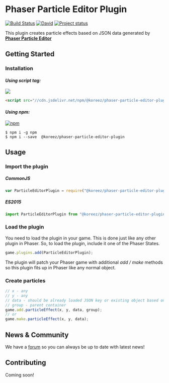 # Phaser Particle Editor Plugin

[![Build Status](https://travis-ci.org/koreezgames/phaser-particle-editor-plugin.svg?branch=master)](https://travis-ci.org/koreezgames/phaser-particle-editor-plugin) [![David](https://david-dm.org/koreezgames/phaser-particle-editor-plugin.svg)]() [![Project status](https://img.shields.io/badge/status-active-brightgreen.svg)](#status)

This plugin creates particle effects based on JSON data generated by **[Phaser Particle Editor](https://phaser-particle-editor.firebaseapp.com/)**

## Getting Started

### Installation

#### **_Using script tag:_**

[![](https://data.jsdelivr.com/v1/package/npm/@koreez/phaser-particle-editor-plugin/badge?style=rounded)](https://www.jsdelivr.com/package/npm/@koreez/phaser-particle-editor-plugin/dist/plugin.min.js)

```html
<script src="//cdn.jsdelivr.net/npm/@koreez/phaser-particle-editor-plugin/dist/plugin.min.js"></script>
```

#### **_Using npm:_**

[![npm](https://img.shields.io/npm/dt/@koreez/phaser-particle-editor-plugin.svg)](https://www.npmjs.com/package/@koreez/phaser-particle-editor-plugin)

```shell
$ npm i -g npm
$ npm i --save  @koreez/phaser-particle-editor-plugin
```

## Usage

### Import the plugin

##### **_CommonJS_**

```javascript
var ParticleEditorPlugin = require("@koreez/phaser-particle-editor-plugin");
```

##### **_ES2015_**

```javascript
import ParticleEditorPlugin from "@koreez/phaser-particle-editor-plugin";
```

### Load the plugin

You need to load the plugin in your game. This is done just like any other plugin in Phaser.
So, to load the plugin, include it one of the Phaser States.

```javascript
game.plugins.add(ParticleEditorPlugin);
```

The plugin will patch your Phaser game with additional _add / make_ methods so this plugin fits up in Phaser like any normal object.

### Create particles

```javascript
// x - any
// y - any
// data - should be already loaded JSON key or existing object based on Particle Editor data
// group - parent container
game.add.particleEffect(x, y, data, group);
// or
game.make.particleEffect(x, y, data);
```

## News & Community

We have a [forum](http://www.html5gamedevs.com/topic/33387-phaser-particle-editor/) so you can always be up to date with latest news!

## Contributing

Coming soon!
